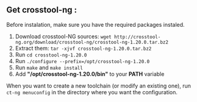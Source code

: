 Get crosstool-ng :
------------------

Before instalation, make sure you have the required packages instaled.

1. Download crosstool-NG sources: ``wget http://crosstool-ng.org/download/crosstool-ng/crosstool-ng-1.20.0.tar.bz2``
2. Extract them: ``tar -xjvf crosstool-ng-1.20.0.tar.bz2``
3. Run ``cd crosstool-ng-1.20.0``
4. Run ``./configure --prefix=/opt/crosstool-ng-1.20.0``
5. Run ``make`` and ``make install``
6. Add <b>"/opt/crosstool-ng-1.20.0/bin"</b> to your <b>PATH</b> variable

When you want to create a new toolchain (or modify an existing one), run ``ct-ng menuconfig`` in the directory where you want the configuration.
